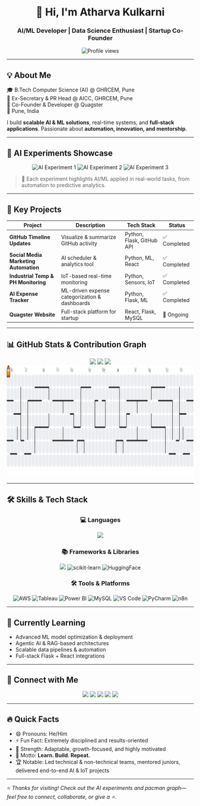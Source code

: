 <h1 align="center">👋 Hi, I'm Atharva Kulkarni</h1>
<h3 align="center">AI/ML Developer | Data Science Enthusiast | Startup Co-Founder</h3>

<div align="center">
  <img src="https://komarev.com/ghpvc/?username=Atharva-Kulkarni-694&color=blue" alt="Profile views" />
</div>

---

## 💡 About Me  

🎓 B.Tech Computer Science (AI) @ GHRCEM, Pune  
💫 Ex-Secretary & PR Head @ AICC, GHRCEM, Pune  
🚀 Co-Founder & Developer @ Quagster  
📍 Pune, India  

I build **scalable AI & ML solutions**, real-time systems, and **full-stack applications**. Passionate about **automation, innovation, and mentorship**.  

---

## 🌟 AI Experiments Showcase  

<div align="center">
  <img src="https://raw.githubusercontent.com/Atharva-Kulkarni-694/Atharva-Kulkarni-694/output/ai_experiment1.gif" alt="AI Experiment 1" height="200" />
  <img src="https://raw.githubusercontent.com/Atharva-Kulkarni-694/Atharva-Kulkarni-694/output/ai_experiment2.gif" alt="AI Experiment 2" height="200" />
  <img src="https://raw.githubusercontent.com/Atharva-Kulkarni-694/Atharva-Kulkarni-694/output/ai_experiment3.gif" alt="AI Experiment 3" height="200" />
</div>

> 🚀 Each experiment highlights AI/ML applied in real-world tasks, from automation to predictive analytics.

---

## 🚀 Key Projects  

| Project | Description | Tech Stack | Status |
|--------|------------|------------|--------|
| **GitHub Timeline Updates** | Visualize & summarize GitHub activity | Python, Flask, GitHub API | ✅ Completed |
| **Social Media Marketing Automation** | AI scheduler & analytics tool | Python, ML, React | ✅ Completed |
| **Industrial Temp & PH Monitoring** | IoT-based real-time monitoring | Python, Sensors, IoT | ✅ Completed |
| **AI Expense Tracker** | ML-driven expense categorization & dashboards | Python, Flask, ML | ✅ Completed |
| **Quagster Website** | Full-stack platform for startup | React, Flask, MySQL | 🔄 Ongoing |

---

## 📊 GitHub Stats & Contribution Graph  

<div align="center">
  <img src="https://github-readme-stats.vercel.app/api?username=Atharva-Kulkarni-694&show_icons=true&theme=dracula&count_private=true" height="150" />
  <img src="https://github-profile-trophy.vercel.app?username=Atharva-Kulkarni-694&theme=dracula" height="150" />
  <img src="https://github-readme-activity-graph.vercel.app/graph?username=Atharva-Kulkarni-694&theme=dracula&area=true&radius=16" height="300" />
</div>

<div align="center">
  <img src="https://raw.githubusercontent.com/Atharva-Kulkarni-694/Atharva-Kulkarni-694/output/pacman-contribution-graph.svg" height="300" alt="Pacman Contribution Graph"/>
</div>

---

## 🛠️ Skills & Tech Stack  

<div align="center">

### 💻 Languages
<img src="https://skillicons.dev/icons?i=python,js,html,css,php" height="50" />

### 📚 Frameworks & Libraries
<img src="https://skillicons.dev/icons?i=tensorflow,pytorch,opencv,react" height="50" />
<img src="https://avatars.githubusercontent.com/u/356106?s=200&v=4" height="50" alt="scikit-learn"/>
<img src="https://huggingface.co/front/assets/huggingface_logo.svg" height="50" alt="HuggingFace"/>

### 🛠️ Tools & Platforms
<img src="https://cdn.jsdelivr.net/gh/devicons/devicon/icons/amazonwebservices/amazonwebservices-original.svg" height="40" alt="AWS"/>
<img src="https://cdn.worldvectorlogo.com/logos/tableau-software.svg" height="40" alt="Tableau"/>
<img src="https://upload.wikimedia.org/wikipedia/commons/c/cf/New_Power_BI_Logo.svg" height="40" alt="Power BI"/>
<img src="https://cdn.jsdelivr.net/gh/devicons/devicon/icons/mysql/mysql-original.svg" height="40" alt="MySQL"/>
<img src="https://cdn.jsdelivr.net/gh/devicons/devicon/icons/vscode/vscode-original.svg" height="40" alt="VS Code"/>
<img src="https://cdn.jsdelivr.net/gh/devicons/devicon/icons/pycharm/pycharm-original.svg" height="40" alt="PyCharm"/>
<img src="https://avatars.githubusercontent.com/u/45487711?s=200&v=4" height="40" alt="n8n"/>

</div>

---

## 🧠 Currently Learning  

- Advanced ML model optimization & deployment  
- Agentic AI & RAG-based architectures  
- Scalable data pipelines & automation  
- Full-stack Flask + React integrations  

---

## 🤝 Connect with Me  

<div align="center">
  <a href="mailto:kulkarniatharva879@gmail.com"><img src="https://img.shields.io/badge/Gmail-D14836?logo=gmail&logoColor=white&style=for-the-badge" height="30"/></a>
  <a href="https://atharvakulkarniport.netlify.app"><img src="https://img.shields.io/badge/Portfolio-000000?logo=vercel&logoColor=white&style=for-the-badge" height="30"/></a>
  <a href="https://linkedin.com/in/atharva-kulkarni-049750271"><img src="https://img.shields.io/badge/LinkedIn-0077B5?logo=linkedin&logoColor=white&style=for-the-badge" height="30"/></a>
  <a href="https://github.com/Atharva-Kulkarni-694"><img src="https://img.shields.io/badge/GitHub-181717?logo=github&logoColor=white&style=for-the-badge" height="30"/></a>
  <a href="https://twitter.com/AtharvaK1326"><img src="https://img.shields.io/badge/Twitter-1DA1F2?logo=twitter&logoColor=white&style=for-the-badge" height="30"/></a>
</div>

---

## 🔥 Quick Facts  

- 😄 Pronouns: He/Him  
- ⚡ Fun Fact: Extremely disciplined and results-oriented  
- 💪 Strength: Adaptable, growth-focused, and highly motivated  
- 💬 Motto: **Learn. Build. Repeat.**  
- 🏆 Notable: Led technical & non-technical teams, mentored juniors, delivered end-to-end AI & IoT projects  

---

⭐️ *Thanks for visiting! Check out the AI experiments and pacman graph—feel free to connect, collaborate, or give a ⭐️.*
